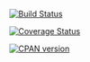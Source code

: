 [![Build Status](https://travis-ci.org/jonasbn/Date-Pregnancy.svg?branch=master)](https://travis-ci.org/jonasbn/Date-Pregnancy)

[![Coverage Status](https://coveralls.io/repos/jonasbn/Date-Pregnancy/badge.png)](https://coveralls.io/r/jonasbn/Date-Pregnancy)

[![CPAN version](https://badge.fury.io/pl/Date-Pregnancy.svg)](http://badge.fury.io/pl/Date-Pregnancy)